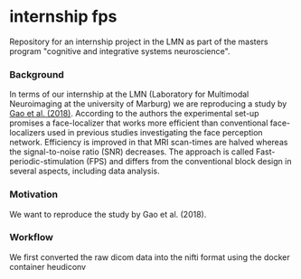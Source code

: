 # internship fps

Repository for an internship project in the LMN as part of the
masters program "cognitive and integrative systems neuroscience".

### Background
In terms of our internship at the LMN (Laboratory for Multimodal Neuroimaging at the university of Marburg) we are reproducing a study by [Gao et al. (2018)](https://link.springer.com/article/10.1007/s00429-018-1630-4). According to the authors the experimental set-up promises a face-localizer that works more efficient than conventional face-localizers used in previous studies investigating the face perception network. Efficiency is improved in that MRI scan-times are halved whereas the signal-to-noise ratio (SNR) decreases. The approach is called Fast-periodic-stimulation (FPS) and differs from the conventional block design in several aspects, including data analysis.

### Motivation
We want to reproduce the study by Gao et al. (2018).

### Workflow
We first converted the raw dicom data into the nifti format using the docker container heudiconv
